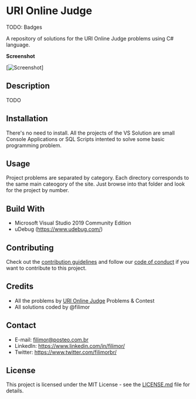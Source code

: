 # URI Online Judge

TODO: Badges

A repository of solutions for the URI Online Judge problems using C# language.

**Screenshot**

[![](https://imgur.com/ "Screenshot")]

## Description

TODO

## Installation

There's no need to install. All the projects of the VS Solution are small Console Applications or SQL Scripts intented to solve some basic programming problem.

## Usage

Project problems are separated by category. Each directory corresponds to the same main cateogory of the site. Just browse into that folder and look for the project by number.

## Build With

- Microsoft Visual Studio 2019 Community Edition
- uDebug (https://www.udebug.com/)

## Contributing

Check out the [contribution guidelines](https://github.com/filimor/uri-online-judge/blob/master/CONTRIBUTING.md) and follow our [code of conduct](https://github.com/filimor/uri-online-judge/blob/master/CODE_OF_CONDUCT.md) if you want to contribute to this project.

## Credits

- All the problems by [URI Online Judge](https://www.urionlinejudge.com.br) Problems & Contest
- All solutions coded by @filimor

## Contact

- E-mail: filimor@posteo.com.br
- LinkedIn: https://www.linkedin.com/in/filimor/
- Twitter: https://www.twitter.com/filimorbr/

## License

This project is licensed under the MIT License - see the [LICENSE.md](https://github.com/filimor/rollin-ball/blob/master/README.md "MIT") file for details.


